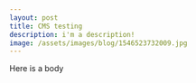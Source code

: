 ```yaml
---
layout: post
title: CMS testing
description: i'm a description!
image: /assets/images/blog/1546523732009.jpg
---
```

Here is a body
